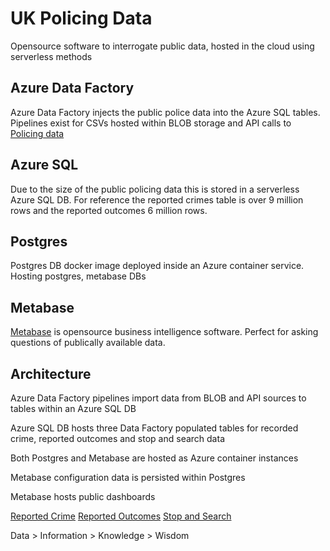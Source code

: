 # UK Policing Data

Opensource software to interrogate public data, hosted in the cloud using serverless methods

## Azure Data Factory

Azure Data Factory injects the public police data into the Azure SQL tables.  Pipelines exist for CSVs hosted within BLOB storage and API calls to [Policing data](https://data.police.uk/docs/)

## Azure SQL

Due to the size of the public policing data this is stored in a serverless Azure SQL DB.  For reference the reported crimes table is over 9 million rows and the reported outcomes 6 million rows.

## Postgres

Postgres DB docker image deployed inside an Azure container service.  Hosting postgres, metabase DBs

## Metabase

[Metabase](https://www.metabase.com/) is opensource business intelligence software.  Perfect for asking questions of publically available data.

## Architecture

Azure Data Factory pipelines import data from BLOB and API sources to tables within an Azure SQL DB

Azure SQL DB hosts three Data Factory populated tables for recorded crime, reported outcomes and stop and search data

Both Postgres and Metabase are hosted as Azure container instances

Metabase configuration data is persisted within Postgres

Metabase hosts public dashboards

[Reported Crime](http://ukpolicingdata.uksouth.azurecontainer.io:3000/public/dashboard/9ad8664f-78de-4838-9d03-0c214a3c6142?date_range=2020-01-01~2020-04-30)
[Reported Outcomes](http://ukpolicingdata.uksouth.azurecontainer.io:3000/public/dashboard/4cf0adf6-0bcf-4ef4-8d99-e5154b792c6e?date_range=2020-01-01~2020-04-30)
[Stop and Search](http://ukpolicingdata.uksouth.azurecontainer.io:3000/public/dashboard/737c8bb9-6464-4836-a8cb-062ef553d690)

Data > Information > Knowledge > Wisdom
